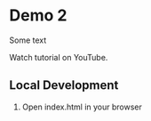 # Demo 2

Some text

Watch tutorial on YouTube.

## Local Development

1. Open index.html in your browser
